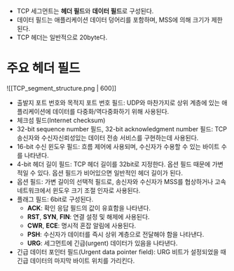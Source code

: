- TCP 세그먼트는 **헤더 필드**와 **데이터 필드**로 구성된다.
- 데이터 필드는 애플리케이션 데이터 덩어리를 포함하며, MSS에 의해 크기가 제한된다.
- TCP 헤더는 일반적으로 20byte다.

# 주요 헤더 필드
![[TCP_segment_structure.png | 600]]
- 출발지 포트 번호와 목적지 포트 번호 필드: UDP와 마찬가지로 상위 계층에 있는 애플리케이션에 데이터를 다중화/역다중화하기 위해 사용된다.
- 체크섬 필드(Internet checksum)
- 32-bit sequence number 필드, 32-bit acknowledgment number 필드: TCP 송신자와 수신자신뢰성있는 데이터 전송 서비스를 구현하는데 사용된다.
- 16-bit 수신 윈도우 필드: 흐름 제어에 사용되며, 수신자가 수용할 수 있는 바이트 수를 나타낸다.
- 4-bit 헤더 길이 필드: TCP 헤더 길이를 32bit로 지정한다. 옵션 필드 때문에 가변적일 수 있다. 옵션 필드가 비어있으면 일반적인 헤더 길이가 된다.
- 옵션 필드: 가변 길이의 선택적 필드로, 송신자와 수신자가 MSS를 협상하거나 고속 네트워크에서 윈도우 크기 조절 인자로 사용된다.
- 플래그 필드: 6bit로 구성된다.
	- **ACK**: 확인 응답 필드의 값이 유효함을 나타낸다.
	- **RST**, **SYN**, **FIN**: 연결 설정 및 해제에 사용된다.
	- **CWR**, **ECE**: 명시적 혼잡 알림에 사용된다.
	- **PSH**: 수신자가 데이터를 즉시 상위 계층으로 전달해야 함을 나타낸다.
	- **URG**: 세그먼트에 긴급(urgent) 데이터가 있음을 나타낸다.
- 긴급 데이터 포인터 필드(Urgent data pointer field): URG 비트가 설정되었을 때 긴급 데이터의 마지막 바이트 위치를 가리킨다.